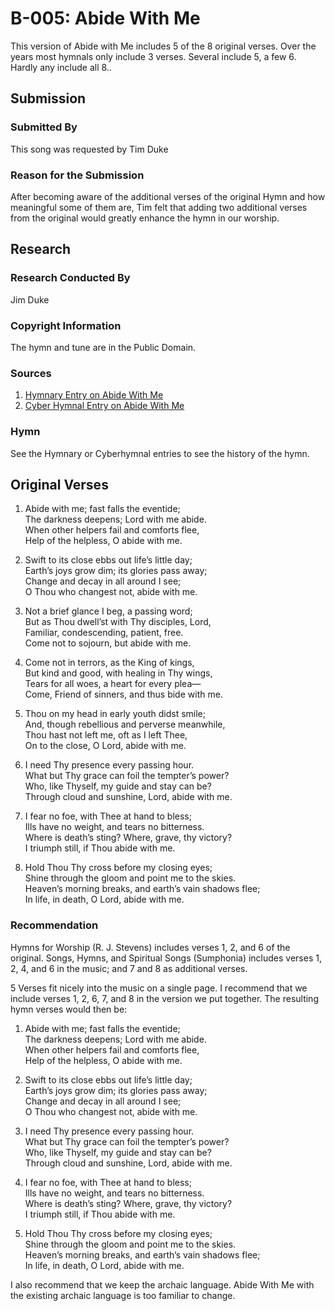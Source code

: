 # B-005: Abide With Me
This version of Abide with Me includes 5 of the 8 original verses.  Over the years most hymnals only include 3 verses.  Several include 5, a few 6.  Hardly any include all 8..

## Submission

### Submitted By

This song was requested by Tim Duke

### Reason for the Submission

After becoming aware of the additional verses of the original Hymn and how meaningful some of them are, Tim felt that adding two additional verses from the original would greatly enhance the hymn in our worship.

## Research

### Research Conducted By

Jim Duke

### Copyright Information

The hymn and tune are in the Public Domain.

### Sources

1. [Hymnary Entry on Abide With Me](http://www.hymnary.org/text/abide_with_me_fast_falls_the_eventide)
2. [Cyber Hymnal Entry on Abide With Me](http://www.cyberhymnal.org/htm/a/b/abidewme.htm)

### Hymn

See the Hymnary or Cyberhymnal entries to see the history of the hymn.

## Original Verses

1. Abide with me; fast falls the eventide;  
   The darkness deepens; Lord with me abide.  
   When other helpers fail and comforts flee,  
   Help of the helpless, O abide with me.

2. Swift to its close ebbs out life’s little day;  
   Earth’s joys grow dim; its glories pass away;  
   Change and decay in all around I see;  
   O Thou who changest not, abide with me.

3. Not a brief glance I beg, a passing word;  
   But as Thou dwell’st with Thy disciples, Lord,  
   Familiar, condescending, patient, free.  
   Come not to sojourn, but abide with me.

4. Come not in terrors, as the King of kings,  
   But kind and good, with healing in Thy wings,  
   Tears for all woes, a heart for every plea—  
   Come, Friend of sinners, and thus bide with me.

5. Thou on my head in early youth didst smile;  
   And, though rebellious and perverse meanwhile,  
   Thou hast not left me, oft as I left Thee,  
   On to the close, O Lord, abide with me.

6. I need Thy presence every passing hour.  
   What but Thy grace can foil the tempter’s power?  
   Who, like Thyself, my guide and stay can be?  
   Through cloud and sunshine, Lord, abide with me.

7. I fear no foe, with Thee at hand to bless;  
   Ills have no weight, and tears no bitterness.  
   Where is death’s sting? Where, grave, thy victory?  
   I triumph still, if Thou abide with me.

8. Hold Thou Thy cross before my closing eyes;  
   Shine through the gloom and point me to the skies.  
   Heaven’s morning breaks, and earth’s vain shadows flee;  
   In life, in death, O Lord, abide with me.

### Recommendation

Hymns for Worship (R. J. Stevens) includes verses 1, 2, and 6 of the original.  Songs, Hymns, and Spiritual Songs (Sumphonia) includes verses 1, 2, 4, and 6 in the music; and 7 and 8 as additional verses.

5 Verses fit nicely into the music on a single page.  I recommend that we include verses 1, 2, 6, 7, and 8 in the version we put together.  The resulting hymn verses would then be:

1. Abide with me; fast falls the eventide;  
   The darkness deepens; Lord with me abide.  
   When other helpers fail and comforts flee,  
   Help of the helpless, O abide with me.

2. Swift to its close ebbs out life’s little day;  
   Earth’s joys grow dim; its glories pass away;  
   Change and decay in all around I see;  
   O Thou who changest not, abide with me.

3. I need Thy presence every passing hour.  
   What but Thy grace can foil the tempter’s power?  
   Who, like Thyself, my guide and stay can be?  
   Through cloud and sunshine, Lord, abide with me.

4. I fear no foe, with Thee at hand to bless;  
   Ills have no weight, and tears no bitterness.  
   Where is death’s sting? Where, grave, thy victory?  
   I triumph still, if Thou abide with me.

5. Hold Thou Thy cross before my closing eyes;  
   Shine through the gloom and point me to the skies.  
   Heaven’s morning breaks, and earth’s vain shadows flee;  
   In life, in death, O Lord, abide with me.

I also recommend that we keep the archaic language.  Abide With Me with the existing archaic language is too familiar to change.
